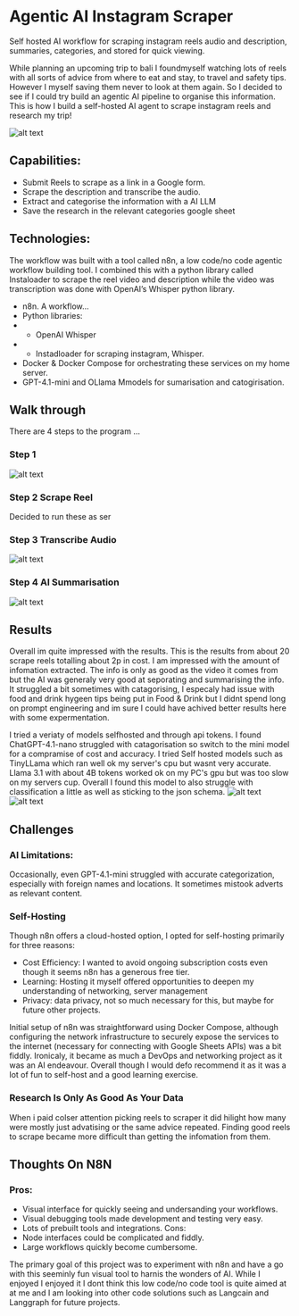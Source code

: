 # Agentic AI Instagram Scraper

Self hosted AI workflow for scraping instagram reels audio and description, summaries, categories, and stored for quick viewing.

While planning an upcoming trip to bali I foundmyself watching lots of reels with all sorts of advice from where to eat and stay, to travel and safety tips. However I myself saving them never to look at them again. So I decided to see if I could try build an agentic AI pipeline to organise this information. This is how I build a self-hosted AI agent to scrape instagram reels and research my trip!

![alt text](docs/demo.gif)

## Capabilities:

- Submit Reels to scrape as a link in a Google form.
- Scrape the description and transcribe the audio.
- Extract and categorise the information with a AI LLM
- Save the research in the relevant categories google sheet


## Technologies:

The workflow was built with a tool called n8n, a low code/no code agentic workflow building tool. I combined this with a python library called Instaloader to scrape the reel video and description while the video was transcription was done with OpenAI’s Whisper python library.


- n8n. A workflow...
- Python libraries:
- - OpenAI Whisper
- - Instadloader for scraping instagram, Whisper.
- Docker & Docker Compose for orchestrating these services on my home server.
- GPT-4.1-mini and OLlama Mmodels for sumarisation and catogirisation.

## Walk through

There are 4 steps to the program ... 

### Step 1
![alt text](<docs/Bali Reels Input Form.png>)
### Step 2 Scrape Reel

Decided to run these as ser

### Step 3 Transcribe Audio
![alt text](<docs/Transcript Node UI.png>)

### Step 4 AI Summarisation  
![alt text](<docs/Transcript AI Output Node UI.png>)

## Results


Overall im quite impressed with the results. This is the results from about 20 scrape reels totalling about 2p in cost. I am impressed with the amount of infomation extracted. The info is only as good as the video it comes from but the AI was generaly very good at seporating and summarising the info. It struggled a bit sometimes with catagorising, I especaly had issue with food and drink hygeen tips being put in Food & Drink but I didnt spend long on prompt engineering and im sure I could have achived better results here with some expermentation.

I tried a veriaty of models selfhosted and through api tokens. I found ChatGPT-4.1-nano struggled with catagorisation so switch to the mini model for a compramise of cost and accuracy. I tried Self hosted models such as TinyLLama which ran well ok my server's cpu but wasnt very accurate. Llama 3.1 with about 4B tokens worked ok on my PC's gpu but was too slow on my servers cup. Overall I found this model to also struggle with classification a little as well as sticking to the json schema.
![alt text](<docs/Scraped Info & Other.png>)
![alt text](<docs/Scraped Activites & Atttractions.png>)
## Challenges

### AI Limitations: 
Occasionally, even GPT-4.1-mini struggled with accurate categorization, especially with foreign names and locations. It sometimes mistook adverts as relevant content.

### Self-Hosting
Though n8n offers a cloud-hosted option, I opted for self-hosting primarily for three reasons:
- Cost Efficiency: I wanted to avoid ongoing subscription costs even though it seems n8n has a generous free tier.
- Learning: Hosting it myself offered opportunities to deepen my understanding of networking, server management
- Privacy: data privacy, not so much necessary for this, but maybe for future other projects.

Initial setup of n8n was straightforward using Docker Compose, although configuring the network infrastructure to securely expose the services to the internet (necessary for connecting with Google Sheets APIs) was a bit fiddly. Ironicaly, it became as much a DevOps and networking project as it was an AI endeavour. Overall though I would defo recommend it as it was a lot of fun to self-host and a good learning exercise.

### Research Is Only As Good As Your Data
When i paid colser attention picking reels to scraper it did hilight how many were mostly just advatising or the same advice repeated. Finding good reels to scrape became more difficult than getting the infomation from them.

## Thoughts On N8N


### Pros:
- Visual interface for quickly seeing and undersanding your workflows.
- Visual debugging tools made development and testing very easy.
- Lots of prebuilt tools and integrations.
Cons:
- Node interfaces could be complicated and fiddly.
- Large workflows quickly become cumbersome.

The primary goal of this project was to experiment with n8n and have a go with this seeminly fun visual tool to harnis the wonders of AI. While I enjoyed I enjoyed it I dont think this low code/no code tool is quite aimed at at me and I am looking into other code solutions such as Langcain and Langgraph for future projects.
